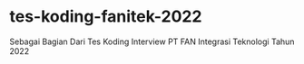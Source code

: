 # tes-koding-fanitek-2022
Sebagai Bagian Dari Tes Koding Interview PT FAN Integrasi Teknologi Tahun 2022
